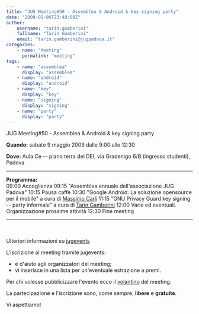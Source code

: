 ```yaml
---
title: "JUG Meeting#50 - Assemblea & Android & key signing party"
date: "2009-05-06T23:48:00Z"
author:
    username: "tarin.gamberini"
    fullname: "Tarin Gamberini"
    email: "tarin.gamberini@jugpadova.it"
categories:
    - name: "Meeting"
      permalink: "meeting"
tags:
    - name: "assemblea"
      display: "assemblea"
    - name: "android"
      display: "android"
    - name: "key"
      display: "key"
    - name: "signing"
      display: "signing"
    - name: "party"
      display: "party"
---
```


JUG Meeting\#50 - Assemblea & Android & key signing party

**Quando:** sabato 9 maggio 2009 dalle 9:00 alle 12:30

**Dove:** Aula Ce -- piano terra del DEI, via Gradenigo 6/B (ingresso
studenti), Padova

  ---------------- --------------------------------------------------------------------------------------------------------------------------------
  **Programma:**   
  09:00            Accoglienza
  09:15            "Assemblea annuale dell'associazione JUG Padova"
  10:15            Pausa caffè
  10:30            "Google Android: La soluzione opensource per il mobile" a cura di <a href="http://www.massimocarli.it/site/">Massimo Carli</a>
  11:15            "GNU Privacy Guard key signing -- party informale" a cura di <a href="http://www.taringamberini.com/">Tarin Gamberini</a>
  12:00            Varie ed eventuali. Organizzazione prossime attività
  12:30            Fine meeting
  ---------------- --------------------------------------------------------------------------------------------------------------------------------

<br/>\
Ulteriori informazioni su
<a href="http://www.jugevents.org/jugevents/event/show.html?id=15882">jugevents</a>

L'iscrizione al meeting tramite jugevents:

-   è d'aiuto agli organizzatori del meeting;
-   vi inserisce in una lista per un'eventuale estrazione a premi.

Per chi volesse pubblicizzare l'evento ecco il
<a href="http://www.dei.unipd.it/~ieeesb/JUG_Vol/JUGmeeting50.pdf">volantino</a>
del meeting.

La partecipazione e l'iscrizione sono, come sempre,
<strong>libere</strong> e <strong>gratuite</strong>.

Vi aspettiamo!
